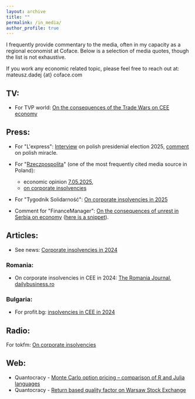 ```yaml
---
layout: archive
title: ""
permalink: /in_media/
author_profile: true
---
```


I frequently provide commentary to the media, often in my capacity as a regional economist at Coface. Below is a selection of media quotes, though the list is not exhaustive.

If you work any economic related topic, please feel free to reach out at: mateusz.dadej {at} coface.com

## TV:

- For TVP world: [On the consequences of the Trade Wars on CEE economy](https://www.youtube.com/watch?v=zF8azaYq9ys&ab_channel=TVPWORLD)

## Press:

- For "L'express": [Interview](https://m-dadej.github.io/files/06-2025_LExpress_Mateusz_Dadej_Présidentielle_en_Pologne.pdf)  on polish presidenial election 2025, [comment](https://www.lexpress.fr/economie/politique-economique/pologne-les-secrets-dun-miracle-economique-dans-une-europe-en-berne-G6JKW5VRPNE2LBCAICLZ2K7SJQ/)  on polish miracle.

- For "[Rzeczpospolita](https://en.wikipedia.org/wiki/Rzeczpospolita_(newspaper))" (one of the most frequently cited media source in Poland):  
    - economic opinion [7.05.2025](https://m-dadej.github.io/files/rzeczpospolita_prognozy_gospodarcze_2025_05_07.pdf), 
    - [on corporate insolvencies](https://www.rp.pl/biznes/art42123111-kazdego-dnia-niewyplacalnosc-oglaszaja-22-firmy)
- For "Tygodnik Solidarność": [On corporate insolvencies in 2025](https://www.tysol.pl/a139162-coraz-wiecej-bankrutow-w-polsce-dwa-tysiace-niewyplacalnych-firm)

- Comment for "FinanceManager": [On the consequences of unrest in Serbia on economy](https://www.finance.si/manager/vrenje-v-srbiji-kako-varne-so-slovenske-nalozbe/a/9031108) ([here is a snippet](https://m-dadej.github.io/files/financemanager.png)).


## Articles:

- See news: [Corporate insolvencies in 2024](https://seenews.com/news/slovenia-romania-croatia-see-rise-in-insolvency-rates-in-2024-coface-1276065)

### Romania:

- On corporate insolvencies in CEE in 2024: [The Romania Journal](https://www.romaniajournal.ro/business/cee-insolvencies-rise-in-most-countries-in-2024-despite-economic-recovery/), [dailybusiness.ro](https://www.dailybusiness.ro/economie/crestere-economica-fara-stabilitate-insolventele-continua-sa-urce-in-europa-centrala-si-de-est-in-2024-491749/)


### Bulgaria:

- For profit.bg: [insolvencies in CEE in 2024](https://profit.bg/article/2025052811204274108)


## Radio:

For tokfm: [On corporate insolvencies](https://audycje.tokfm.pl/gosc/24852,Mateusz-Dadej)

## Web:

- Quantocracy - [Monte Carlo option pricing – comparison of R and Julia languages](https://quantocracy.com/quantocracys-daily-wrap-for-12212020/)
- Quantocracy - [Return based quality factor on Warsaw Stock Exchange](https://quantocracy.com/quantocracys-daily-wrap-for-06182024/)